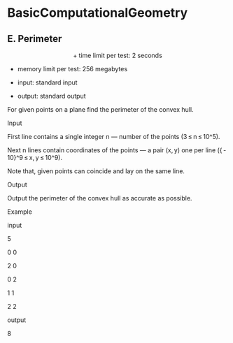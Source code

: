# BasicComputationalGeometry
E. Perimeter
-------------------------------------------------
<center>+ time limit per test: 2 seconds</center>

+ memory limit per test: 256 megabytes

+ input: standard input

+ output: standard output

For given points on a plane find the perimeter of the convex hull.

Input

First line contains a single integer n — number of the points (3 ≤ n ≤ 10^5).

Next n lines contain coordinates of the points — a pair (x, y) one per line ({ - 10}^9 ≤ x, y ≤ 10^9).

Note that, given points can coincide and lay on the same line.

Output

Output the perimeter of the convex hull as accurate as possible.

Example

input

5

0 0

2 0

0 2

1 1

2 2

output

8
